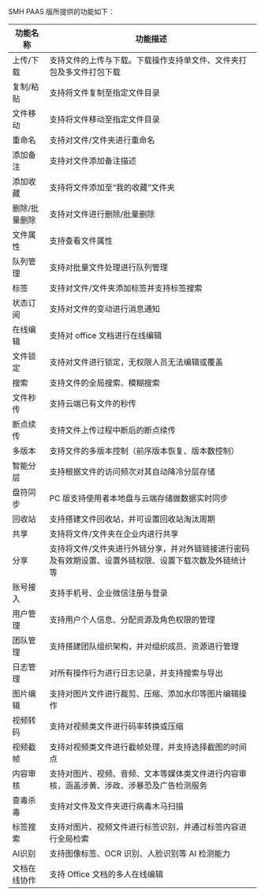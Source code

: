 
SMH PAAS 版所提供的功能如下：

| 功能名称      | 功能描述                                                     |
| ------------- | ------------------------------------------------------------ |
| 上传/下载     | 支持文件的上传与下载。下载操作支持单文件、文件夹打包及多文件打包下载 |
| 复制/粘贴     | 支持将文件复制至指定文件目录                                 |
| 文件移动      | 支持将文件移动至指定文件目录                                 |
| 重命名        | 支持对文件/文件夹进行重命名                                  |
| 添加备注      | 支持对文件添加备注描述                                       |
| 添加收藏      | 支持将文件添加至“我的收藏”文件夹                             |
| 删除/批量删除 | 支持对文件进行删除/批量删除                                  |
| 文件属性      | 支持查看文件属性                                             |
| 队列管理      | 支持对批量文件处理进行队列管理                               |
| 标签          | 支持对文件/文件夹添加标签并支持标签搜索                      |
| 状态订阅      | 支持对文件的变动进行消息通知                                 |
| 在线编辑      | 支持对 office 文档进行在线编辑                                 |
| 文件锁定      | 支持对文件进行锁定，无权限人员无法编辑或覆盖                 |
| 搜索          | 支持文件的全局搜索、模糊搜索                                 |
| 文件秒传      | 支持云端已有文件的秒传                                       |
| 断点续传      | 支持文件上传过程中断后的断点续传                             |
| 多版本        | 支持文件的多版本控制（前序版本恢复、版本数控制）             |
| 智能分层      | 支持根据文件的访问频次对其自动降冷分层存储                   |
| 盘符同步      | PC 版支持使用者本地盘与云端存储做数据实时同步                 |
| 回收站        | 支持搭建文件回收站，并可设置回收站淘汰周期                   |
| 共享          | 支持将文件/文件夹在企业内进行共享                            |
| 分享          | 支持将文件/文件夹进行外链分享，并对外链链接进行密码及有效期设置、设置外链权限、设置下载次数及外链统计等 |
| 账号接入      | 支持手机号、企业微信注册与登录                               |
| 用户管理      | 支持用户个人信息、分配资源及角色权限的管理                   |
| 团队管理      | 支持搭建团队组织架构，并对组织成员、资源进行管理             |
| 日志管理      | 对所有操作行为进行日志记录，并支持搜索与导出                 |
| 图片编辑      | 支持对图片文件进行裁剪、压缩、添加水印等图片编辑操作         |
| 视频转码      | 支持对视频类文件进行码率转换或压缩                           |
| 视频截帧      | 支持对视频类文件进行截帧处理，并支持选择截图的时间点         |
| 内容审核      | 支持对图片、视频、音频、文本等媒体类文件进行内容审核，涵盖涉黄、涉政、涉暴恐及广告检测服务 |
| 查毒杀毒      | 支持对文件及文件夹进行病毒木马扫描                           |
| 标签搜索      | 支持对图片、视频文件进行标签识别，并通过标签内容进行全局检索 |
| AI识别        | 支持图像标签、OCR 识别、人脸识别等 AI 检测能力                  |
| 文档在线协作  | 支持 Office 文档的多人在线编辑                                 |
